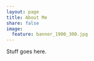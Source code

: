 ```yaml
---
layout: page
title: About Me
share: false
image:
  feature: banner_1900_300.jpg
---
```


Stuff goes here.